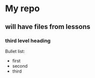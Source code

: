 # My repo
## will have files from lessons
### third level heading

Bullet list:
* first
* second
* third